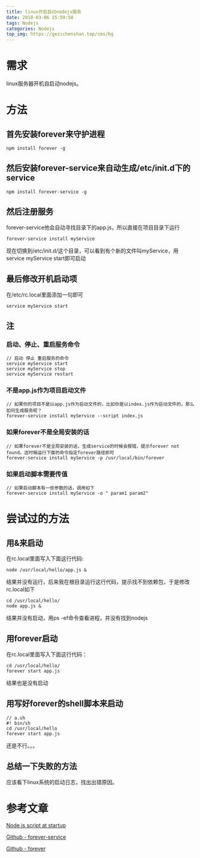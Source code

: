 ```yaml
---
title: linux开启启动nodejs服务
date: 2018-03-06 15:59:58
tags: Nodejs
categories: Nodejs
top_img: https://gezichenshan.top/cms/bg
---
```

# 需求
linux服务器开机自启动nodejs。

# 方法
## 首先安装forever来守护进程

```
npm install forever -g
```
## 然后安装forever-service来自动生成/etc/init.d下的service

```
npm install forever-service -g
```
## 然后注册服务
forever-service他会自动寻找目录下的app.js，所以直接在项目目录下运行

```
forever-service install myService
```
现在切换到/etc/init.d/这个目录，可以看到有个新的文件叫myService，用service myService start即可启动

## 最后修改开机启动项
在/etc/rc.local里面添加一句即可

```
service myService start
```
## 注

### 启动、停止、重启服务命令
```
// 启动 停止 重启服务的命令
service myService start
service myService stop
service myService restart
```
### 不是app.js作为项目启动文件

```
// 如果你的项目不是以app.js作为启动文件的，比如你是以index.js作为启动文件的，那么如何生成服务呢？
forever-service install myService --script index.js
```
### 如果forever不是全局安装的话
```
// 如果forever不是全局安装的话，生成service的时候会报错，提示forever not found。这时候运行下面的命令指定forever路径即可
forever-service install myService -p /usr/local/bin/forever

```
### 如果启动脚本需要传值
```
// 如果启动脚本有一些参数的话，调用如下
forever-service install myService -o " param1 param2"
```
# 尝试过的方法
## 用&来启动
在rc.local里面写入下面这行代码:
```
node /usr/local/hello/app.js &
```
结果并没有运行，后来我在根目录运行这行代码，提示找不到依赖包，于是修改rc.local如下
```
cd /usr/local/hello/
node app.js &
```
结果并没有启动，用ps -ef命令查看进程，并没有找到nodejs
## 用forever启动
在rc.local里面写入下面这行代码：
```
cd /usr/local/hello/
forever start app.js
```
结果也是没有启动
## 用写好forever的shell脚本来启动
```
// a.sh
#! bin/sh
cd /usr/local/hello
forever start app.js
```
还是不行。。。
## 总结一下失败的方法
应该看下linux系统的启动日志，找出出错原因。

# 参考文章
[Node.js script at startup](https://causeyourestuck.io/2016/04/30/run-node-js-script-startup/)

[Github - forever-service](https://github.com/zapty/forever-service)

[Github - forever](https://github.com/foreverjs/forever)





